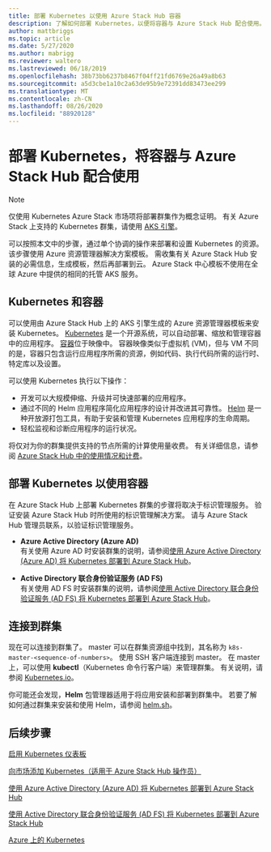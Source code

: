 ```yaml
---
title: 部署 Kubernetes 以使用 Azure Stack Hub 容器
description: 了解如何部署 Kubernetes，以便将容器与 Azure Stack Hub 配合使用。
author: mattbriggs
ms.topic: article
ms.date: 5/27/2020
ms.author: mabrigg
ms.reviewer: waltero
ms.lastreviewed: 06/18/2019
ms.openlocfilehash: 38b73bb6237b8467f04ff21fd6769e26a49a8b63
ms.sourcegitcommit: a5d3cbe1a10c2a63de95b9e72391dd83473ee299
ms.translationtype: MT
ms.contentlocale: zh-CN
ms.lasthandoff: 08/26/2020
ms.locfileid: "88920128"
---
```

# <a name="deploy-kubernetes-to-use-containers-with-azure-stack-hub"></a>部署 Kubernetes，将容器与 Azure Stack Hub 配合使用

> [!NOTE]  
> 仅使用 Kubernetes Azure Stack 市场项将部署群集作为概念证明。 有关 Azure Stack 上支持的 Kubernetes 群集，请使用 [AKS 引擎](azure-stack-kubernetes-aks-engine-overview.md)。

可以按照本文中的步骤，通过单个协调的操作来部署和设置 Kubernetes 的资源。 该步骤使用 Azure 资源管理器解决方案模板。 需收集有关 Azure Stack Hub 安装的必需信息，生成模板，然后再部署到云。 Azure Stack 中心模板不使用在全球 Azure 中提供的相同的托管 AKS 服务。

## <a name="kubernetes-and-containers"></a>Kubernetes 和容器

可以使用由 Azure Stack Hub 上的 AKS 引擎生成的 Azure 资源管理器模板来安装 Kubernetes。 [Kubernetes](https://kubernetes.io) 是一个开源系统，可以自动部署、缩放和管理容器中的应用程序。 [容器](https://www.docker.com/what-container)位于映像中。 容器映像类似于虚拟机 (VM)，但与 VM 不同的是，容器只包含运行应用程序所需的资源，例如代码、执行代码所需的运行时、特定库以及设置。

可以使用 Kubernetes 执行以下操作：

- 开发可以大规模伸缩、升级并可快速部署的应用程序。 
- 通过不同的 Helm 应用程序简化应用程序的设计并改进其可靠性。 [Helm](https://github.com/kubernetes/helm) 是一种开放源打包工具，有助于安装和管理 Kubernetes 应用程序的生命周期。
- 轻松监视和诊断应用程序的运行状况。

将仅对为你的群集提供支持的节点所需的计算使用量收费。 有关详细信息，请参阅 [Azure Stack Hub 中的使用情况和计费](../operator/azure-stack-billing-and-chargeback.md)。

## <a name="deploy-kubernetes-to-use-containers"></a>部署 Kubernetes 以使用容器

在 Azure Stack Hub 上部署 Kubernetes 群集的步骤将取决于标识管理服务。 验证安装 Azure Stack Hub 时所使用的标识管理解决方案。 请与 Azure Stack Hub 管理员联系，以验证标识管理服务。

- **Azure Active Directory (Azure AD)**  
有关使用 Azure AD 时安装群集的说明，请参阅[使用 Azure Active Directory (Azure AD) 将 Kubernetes 部署到 Azure Stack Hub](azure-stack-solution-template-kubernetes-azuread.md)。

- **Active Directory 联合身份验证服务 (AD FS)**  
有关使用 AD FS 时安装群集的说明，请参阅[使用 Active Directory 联合身份验证服务 (AD FS) 将 Kubernetes 部署到 Azure Stack Hub](azure-stack-solution-template-kubernetes-adfs.md)。

## <a name="connect-to-your-cluster"></a>连接到群集

现在可以连接到群集了。 master 可以在群集资源组中找到，其名称为 `k8s-master-<sequence-of-numbers>`。 使用 SSH 客户端连接到 master。 在 master 上，可以使用 **kubectl**（Kubernetes 命令行客户端）来管理群集。 有关说明，请参阅 [Kubernetes.io](https://kubernetes.io/docs/reference/kubectl/overview)。

你可能还会发现，**Helm** 包管理器适用于将应用安装和部署到群集中。 若要了解如何通过群集来安装和使用 Helm，请参阅 [helm.sh](https://helm.sh/)。

## <a name="next-steps"></a>后续步骤

[启用 Kubernetes 仪表板](azure-stack-solution-template-kubernetes-dashboard.md)

[向市场添加 Kubernetes（适用于 Azure Stack Hub 操作员）](../operator/azure-stack-solution-template-kubernetes-cluster-add.md)

[使用 Azure Active Directory (Azure AD) 将 Kubernetes 部署到 Azure Stack Hub](azure-stack-solution-template-kubernetes-azuread.md)

[使用 Active Directory 联合身份验证服务 (AD FS) 将 Kubernetes 部署到 Azure Stack Hub](azure-stack-solution-template-kubernetes-adfs.md)

[Azure 上的 Kubernetes](/azure/container-service/kubernetes/container-service-kubernetes-walkthrough)
